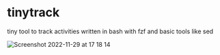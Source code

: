 # tinytrack
tiny tool to track activities written in bash with fzf and basic tools like sed


![Screenshot 2022-11-29 at 17 18 14](https://user-images.githubusercontent.com/4799048/204584004-47feb1d3-9912-498c-86d3-25cf93b461e1.png)
